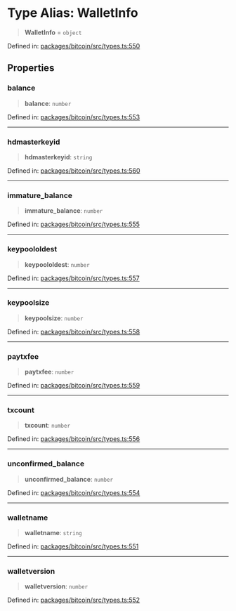 # Type Alias: WalletInfo

> **WalletInfo** = `object`

Defined in: [packages/bitcoin/src/types.ts:550](https://github.com/dcdpr/did-btcr2-js/blob/c82bc5c69016e1146a0c52c6e6b21621f5abd6d4/packages/bitcoin/src/types.ts#L550)

## Properties

### balance

> **balance**: `number`

Defined in: [packages/bitcoin/src/types.ts:553](https://github.com/dcdpr/did-btcr2-js/blob/c82bc5c69016e1146a0c52c6e6b21621f5abd6d4/packages/bitcoin/src/types.ts#L553)

***

### hdmasterkeyid

> **hdmasterkeyid**: `string`

Defined in: [packages/bitcoin/src/types.ts:560](https://github.com/dcdpr/did-btcr2-js/blob/c82bc5c69016e1146a0c52c6e6b21621f5abd6d4/packages/bitcoin/src/types.ts#L560)

***

### immature\_balance

> **immature\_balance**: `number`

Defined in: [packages/bitcoin/src/types.ts:555](https://github.com/dcdpr/did-btcr2-js/blob/c82bc5c69016e1146a0c52c6e6b21621f5abd6d4/packages/bitcoin/src/types.ts#L555)

***

### keypoololdest

> **keypoololdest**: `number`

Defined in: [packages/bitcoin/src/types.ts:557](https://github.com/dcdpr/did-btcr2-js/blob/c82bc5c69016e1146a0c52c6e6b21621f5abd6d4/packages/bitcoin/src/types.ts#L557)

***

### keypoolsize

> **keypoolsize**: `number`

Defined in: [packages/bitcoin/src/types.ts:558](https://github.com/dcdpr/did-btcr2-js/blob/c82bc5c69016e1146a0c52c6e6b21621f5abd6d4/packages/bitcoin/src/types.ts#L558)

***

### paytxfee

> **paytxfee**: `number`

Defined in: [packages/bitcoin/src/types.ts:559](https://github.com/dcdpr/did-btcr2-js/blob/c82bc5c69016e1146a0c52c6e6b21621f5abd6d4/packages/bitcoin/src/types.ts#L559)

***

### txcount

> **txcount**: `number`

Defined in: [packages/bitcoin/src/types.ts:556](https://github.com/dcdpr/did-btcr2-js/blob/c82bc5c69016e1146a0c52c6e6b21621f5abd6d4/packages/bitcoin/src/types.ts#L556)

***

### unconfirmed\_balance

> **unconfirmed\_balance**: `number`

Defined in: [packages/bitcoin/src/types.ts:554](https://github.com/dcdpr/did-btcr2-js/blob/c82bc5c69016e1146a0c52c6e6b21621f5abd6d4/packages/bitcoin/src/types.ts#L554)

***

### walletname

> **walletname**: `string`

Defined in: [packages/bitcoin/src/types.ts:551](https://github.com/dcdpr/did-btcr2-js/blob/c82bc5c69016e1146a0c52c6e6b21621f5abd6d4/packages/bitcoin/src/types.ts#L551)

***

### walletversion

> **walletversion**: `number`

Defined in: [packages/bitcoin/src/types.ts:552](https://github.com/dcdpr/did-btcr2-js/blob/c82bc5c69016e1146a0c52c6e6b21621f5abd6d4/packages/bitcoin/src/types.ts#L552)
